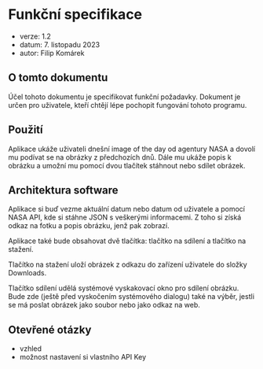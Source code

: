 # Funkční specifikace

- verze: 1.2
- datum: 7. listopadu 2023
- autor: Filip Komárek

## O tomto dokumentu

Účel tohoto dokumentu je specifikovat funkční požadavky.
Dokument je určen pro uživatele, kteří chtějí lépe pochopit fungování tohoto programu.

## Použití
Aplikace ukáže uživateli dnešní image of the day od agentury NASA a dovolí mu podívat se na obrázky z předchozích dnů. Dále mu ukáže popis k obrázku a umožní mu pomocí dvou tlačítek stáhnout nebo sdílet obrázek.

## Architektura software
Aplikace si buď vezme aktuální datum nebo datum od uživatele a pomocí NASA API, kde si stáhne JSON s veškerými informacemi. Z toho si získá odkaz na fotku a popis obrázku, jenž pak zobrazí.

Aplikace také bude obsahovat dvě tlačítka: tlačítko na sdílení a tlačítko na stažení.

Tlačítko na stažení uloží obrázek z odkazu do zařízení uživatele do složky Downloads.

Tlačítko sdílení udělá systémové vyskakovací okno pro sdílení obrázku. Bude zde (ještě před vyskočením systémového dialogu) také na výběr, jestli se má poslat obrázek jako soubor nebo jako odkaz na web.

## Otevřené otázky
- vzhled
- možnost nastavení si vlastního API Key